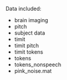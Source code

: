 Data included:

* brain imaging 
* pitch
* subject data
* timit
* timit pitch
* timit tokens
* tokens
* tokens_nonspeech
* pink_noise.mat
